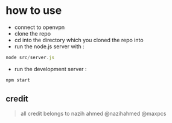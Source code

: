 # how to use
- connect to openvpn
- clone the repo
- cd into the directory which you cloned the repo into
- run the node.js server with :
```javascript
node src/server.js
```
- run the development server :
```javascript
npm start
```

## credit
> all credit belongs to nazih ahmed @nazihahmed @maxpcs
